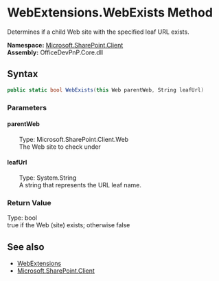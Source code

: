 # WebExtensions.WebExists Method  
 Determines if a child Web site with the specified leaf URL exists.   

**Namespace:** [Microsoft.SharePoint.Client](Microsoft.SharePoint.Client.md)  
**Assembly:** OfficeDevPnP.Core.dll  
## Syntax
```C#
public static bool WebExists(this Web parentWeb, String leafUrl)
```
### Parameters
#### parentWeb  
&emsp;&emsp;Type: Microsoft.SharePoint.Client.Web  
&emsp;&emsp;The Web site to check under  

  

#### leafUrl  
&emsp;&emsp;Type: System.String  
&emsp;&emsp;A string that represents the URL leaf name.  

  

### Return Value
Type: bool  
true if the Web (site) exists; otherwise false  


## See also
- [WebExtensions](Microsoft.SharePoint.Client.WebExtensions.md) 
- [Microsoft.SharePoint.Client](Microsoft.SharePoint.Client.md) 
